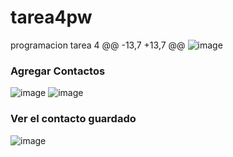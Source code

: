 # tarea4pw
programacion tarea 4
@@ -13,7 +13,7 @@
![image](./src/img/lista.png)

### Agregar Contactos
![image](./src/img/agregar.png.)
![image](./src/img/agregar.png)

### Ver el contacto guardado
![image](./src/img/contactog.png)
